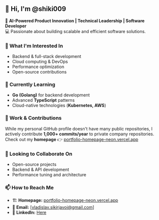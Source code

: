 ## 👋 Hi, I'm @shiki009

🚀 **AI-Powered Product Innovation | Technical Leadership | Software Developer**  
💻 Passionate about building scalable and efficient software solutions.  

### 👀 What I'm Interested In
- Backend & full-stack development  
- Cloud computing & DevOps  
- Performance optimization  
- Open-source contributions  

### 🌱 Currently Learning
- **Go (Golang)** for backend development  
- Advanced **TypeScript** patterns  
- Cloud-native technologies (**Kubernetes, AWS**)  

### 💼 Work & Contributions  
While my personal GitHub profile doesn't have many public repositories, I actively contribute **1,000+ commits/year** to private company repositories.  
Check out my **homepage** 👉 [portfolio-homepage-neon.vercel.app](https://portfolio-homepage-neon.vercel.app/)  

### 💞️ Looking to Collaborate On  
- Open-source projects  
- Backend & API development  
- Performance tuning and architecture  

### 📫 How to Reach Me  
- 🏗️ **Homepage:** [portfolio-homepage-neon.vercel.app](https://portfolio-homepage-neon.vercel.app/)  
- 📧 **Email:** [vladislav.sikirjavoi@gmail.com]
- 💼 **LinkedIn:** [Here](https://www.linkedin.com/in/vladislav-sikirjavoi/)

